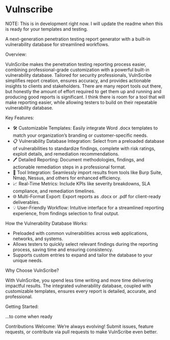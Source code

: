# Vulnscribe
NOTE: This is in development right now. I will update the readme when this is ready for your templates and testing.

A next-generation penetration testing report generator with a built-in vulnerability database for streamlined workflows.

Overview:

VulnScribe makes the penetration testing reporting process easier, combining professional-grade customization with a powerful built-in vulnerability database. Tailored for security professionals, VulnScribe simplifies report creation, ensures accuracy, and provides actionable insights to clients and stakeholders. There are many report tools out there, but honestly the amount of effort required to get them up and running and producing good reports is significant. I think there is room for a tool that will make reporting easier, while allowing testers to build on their repeatable vulnerability database.

Key Features:

* 🛠 Customizable Templates: Easily integrate Word .docx templates to match your organization’s branding or customer-specific needs.
* 📋 Vulnerability Database Integration: Select from a preloaded database of vulnerabilities to standardize findings, complete with risk ratings, exploit details, and remediation recommendations.
* 🖊 Detailed Reporting: Document methodologies, findings, and actionable remediation steps in a professional format.
* 🔄 Tool Integration: Seamlessly import results from tools like Burp Suite, Nmap, Nessus, and others for enhanced efficiency.
* 📈 Real-Time Metrics: Include KPIs like severity breakdowns, SLA compliance, and remediation timelines.
* 🌐 Multi-Format Export: Export reports as .docx or .pdf for client-ready deliverables.
* 💡 User-Friendly Workflow: Intuitive interface for a streamlined reporting experience, from findings selection to final output.

How the Vulnerability Database Works:

* Preloaded with common vulnerabilities across web applications, networks, and systems.
* Allows testers to quickly select relevant findings during the reporting process, saving time and ensuring consistency.
* Supports custom entries to expand and tailor the database to your unique needs.

Why Choose VulnScribe?

With VulnScribe, you spend less time writing and more time delivering impactful results. The integrated vulnerability database, coupled with customizable templates, ensures every report is detailed, accurate, and professional.

Getting Started:

...to come when ready

Contributions Welcome:
We’re always evolving! Submit issues, feature requests, or contribute via pull requests to make VulnScribe even better.
